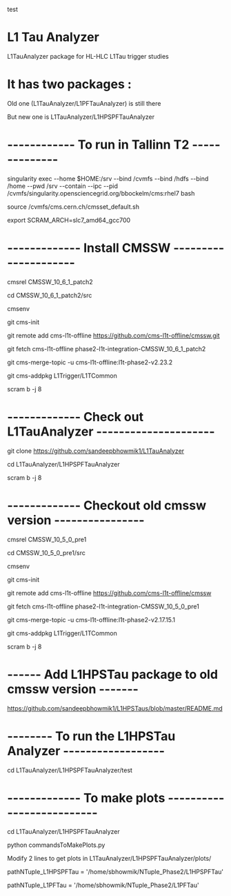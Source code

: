 test
# L1 Tau Analyzer
L1TauAnalyzer  package for HL-HLC L1Tau trigger studies

# It has two packages : 
Old one (L1TauAnalyzer/L1PFTauAnalyzer) is still there

But new one is L1TauAnalyzer/L1HPSPFTauAnalyzer


# ------------ To run in Tallinn T2 --------------

singularity exec --home $HOME:/srv --bind /cvmfs --bind /hdfs --bind /home --pwd /srv --contain --ipc --pid /cvmfs/singularity.opensciencegrid.org/bbockelm/cms:rhel7 bash

source /cvmfs/cms.cern.ch/cmsset_default.sh

export SCRAM_ARCH=slc7_amd64_gcc700


# ------------- Install CMSSW ---------------------

cmsrel CMSSW_10_6_1_patch2

cd CMSSW_10_6_1_patch2/src

cmsenv

git cms-init

git remote add cms-l1t-offline https://github.com/cms-l1t-offline/cmssw.git

git fetch cms-l1t-offline phase2-l1t-integration-CMSSW_10_6_1_patch2

git cms-merge-topic -u cms-l1t-offline:l1t-phase2-v2.23.2

git cms-addpkg L1Trigger/L1TCommon

scram b -j 8


# ------------- Check out L1TauAnalyzer ---------------------

git clone https://github.com/sandeepbhowmik1/L1TauAnalyzer

cd L1TauAnalyzer/L1HPSPFTauAnalyzer

scram b -j 8


# ------------- Checkout old cmssw version  ----------------

cmsrel CMSSW_10_5_0_pre1

cd CMSSW_10_5_0_pre1/src

cmsenv

git cms-init

git remote add cms-l1t-offline https://github.com/cms-l1t-offline/cmssw

git fetch cms-l1t-offline phase2-l1t-integration-CMSSW_10_5_0_pre1

git cms-merge-topic -u cms-l1t-offline:l1t-phase2-v2.17.15.1

git cms-addpkg L1Trigger/L1TCommon

scram b -j 8

# ------ Add L1HPSTau package to old cmssw version  -------

https://github.com/sandeepbhowmik1/L1HPSTaus/blob/master/README.md


# -------- To run the L1HPSTau Analyzer ------------------

cd L1TauAnalyzer/L1HPSPFTauAnalyzer/test

# ------------- To make plots --------------------------

cd L1TauAnalyzer/L1HPSPFTauAnalyzer

python commandsToMakePlots.py

Modify 2 lines to get plots in L1TauAnalyzer/L1HPSPFTauAnalyzer/plots/

pathNTuple_L1HPSPFTau = '/home/sbhowmik/NTuple_Phase2/L1HPSPFTau'

pathNTuple_L1PFTau = '/home/sbhowmik/NTuple_Phase2/L1PFTau'

